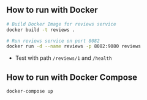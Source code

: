## How to run with Docker

```bash
# Build Docker Image for reviews service
docker build -t reviews .

# Run reviews service on port 8082
docker run -d --name reviews -p 8082:9080 reviews
```

* Test with path `/reviews/1` and `/health`

## How to run with Docker Compose
```bash
docker-compose up
```